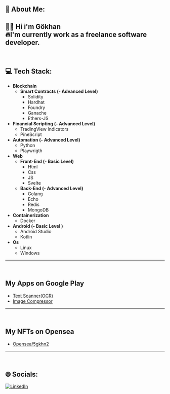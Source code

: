 ## 💫 About Me:
👋🏻 Hi i'm Gökhan<br>
🔥I'm currently work as a freelance software developer.
---
<br>

## 💻 Tech Stack:
- **Blockchain**
  - **Smart Contracts (- Advanced Level)**
    - Solidity
    - Hardhat
    - Foundry
    - Ganache
    - Ethers-JS
- **Financial Scripting (- Advanced Level)**
  - TradingView Indicators
  - PineScript
- **Automation (- Advanced Level)**
  - Python
  - Playwrigth
- **Web**
  - **Front-End (- Basic Level)**
    - Html 
    - Css
    - JS
    - Svelte
  - **Back-End (- Advanced Level)**
    - Golang
    - Echo
    - Redis
    - MongoDB
- **Containerization**
  - Docker
- **Android (- Basic Level )**
  - Android Studio
  - Kotlin
- **Os**
  - Linux
  - Windows
---
<br>

## My Apps on Google Play
- <a href="https://play.google.com/store/apps/details?id=com.gkhn.textrecognizer">Text Scanner(OCR)</a>
- <a href="https://play.google.com/store/apps/details?id=com.gkhn.imagecompressor">Image Compressor</a>
---
<br>

## My NFTs on Opensea
- <a href="https://opensea.io/5gkhn2">Opensea/5gkhn2</a>
---
<br>

## 🌐 Socials:
[![LinkedIn](https://img.shields.io/badge/LinkedIn-%230077B5.svg?logo=linkedin&logoColor=white)](https://www.linkedin.com/in/5gkhn2/) 

